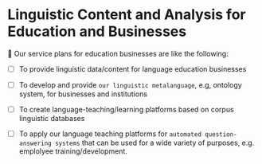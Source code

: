 # Linguistic Content and Analysis for Education and Businesses
:bookmark: Our service plans for education businesses are like the following:


- [ ] To provide linguistic data/content for language education businesses
- [ ] To develop and provide `our linguistic metalanguage`, e.g, ontology system, for businesses and institutions
- [ ] To create language-teaching/learning platforms based on corpus linguistic databases
- [ ] To apply our language teaching platforms for `automated question-answering systems` that can be used for a wide variety of purposes, e.g. emplolyee training/development. 

